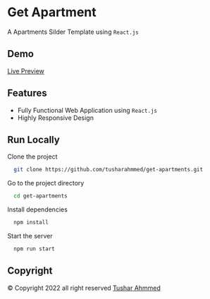
# Get Apartment

A Apartments Silder Template using `React.js`


## Demo

[Live Preview](https://get-apartments.netlify.app/)


## Features

- Fully Functional Web Application using `React.js`
- Highly Responsive Design


## Run Locally

Clone the project

```bash
  git clone https://github.com/tusharahmmed/get-apartments.git
```

Go to the project directory

```bash
  cd get-apartments
```

Install dependencies

```bash
  npm install
```

Start the server

```bash
  npm run start
```




## Copyright

© Copyright 2022 all right reserved  [Tushar Ahmmed](https://github.com/tusharahmmed)
